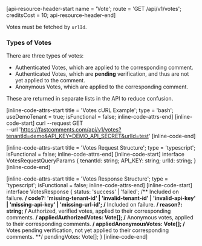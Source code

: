 [api-resource-header-start name = 'Vote'; route = 'GET /api/v1/votes'; creditsCost = 10; api-resource-header-end]

Votes must be fetched by `urlId`.

### Types of Votes

There are three types of votes:

- Authenticated Votes, which are applied to the corresponding comment.
- Authenticated Votes, which are **pending** verification, and thus are not yet applied to the comment.
- Anonymous Votes, which are applied to the corresponding comment.

These are returned in separate lists in the API to reduce confusion.

[inline-code-attrs-start title = 'Votes cURL Example'; type = 'bash'; useDemoTenant = true; isFunctional = false; inline-code-attrs-end]
[inline-code-start]
curl --request GET \
  --url 'https://fastcomments.com/api/v1/votes?tenantId=demo&API_KEY=DEMO_API_SECRET&urlId=test'
[inline-code-end]

[inline-code-attrs-start title = 'Votes Request Structure'; type = 'typescript'; isFunctional = false; inline-code-attrs-end]
[inline-code-start]
interface VotesRequestQueryParams {
    tenantId: string;
    API_KEY: string;
    urlId: string;
}
[inline-code-end]

[inline-code-attrs-start title = 'Votes Response Structure'; type = 'typescript'; isFunctional = false; inline-code-attrs-end]
[inline-code-start]
interface VotesResponse {
    status: 'success' | 'failed';
    /** Included on failure. **/
    code?: 'missing-tenant-id' | 'invalid-tenant-id' | 'invalid-api-key' | 'missing-api-key' | 'missing-url-id';
    /** Included on failure. **/
    reason?: string;
    /** Authorized, verified votes, applied to their corresponding comments. **/
    appliedAuthorizedVotes: Vote[];
    /** Anonymous votes, applied to their corresponding comments. **/
    appliedAnonymousVotes: Vote[];
    /** Votes pending verification, not yet applied to their corresponding comments. **/
    pendingVotes: Vote[];
}
[inline-code-end]
